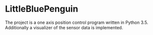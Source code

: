 # LittleBluePenguin
The project is a one axis position control program written in Python 3.5. Additionally a visualizer of the sensor data is implemented.
